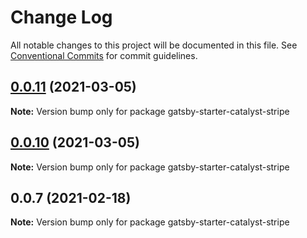 # Change Log

All notable changes to this project will be documented in this file.
See [Conventional Commits](https://conventionalcommits.org) for commit guidelines.

## [0.0.11](https://github.com/ehowey/gatsby-starter-catalyst-core/compare/gatsby-starter-catalyst-stripe@0.0.10...gatsby-starter-catalyst-stripe@0.0.11) (2021-03-05)

**Note:** Version bump only for package gatsby-starter-catalyst-stripe





## [0.0.10](https://github.com/ehowey/gatsby-starter-catalyst-core/compare/gatsby-starter-catalyst-stripe@0.0.9...gatsby-starter-catalyst-stripe@0.0.10) (2021-03-05)

**Note:** Version bump only for package gatsby-starter-catalyst-stripe





## 0.0.7 (2021-02-18)

**Note:** Version bump only for package gatsby-starter-catalyst-stripe
